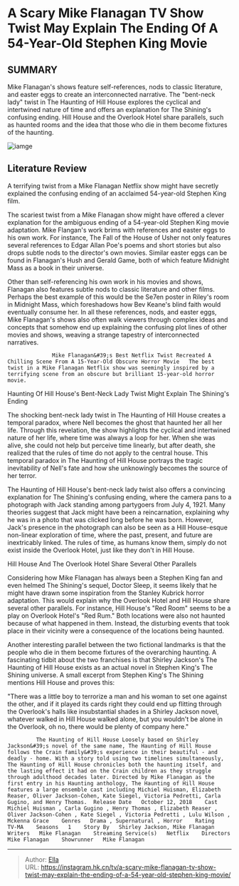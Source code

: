# A Scary Mike Flanagan TV Show Twist May Explain The Ending Of A 54-Year-Old Stephen King Movie


## SUMMARY 



  Mike Flanagan&#39;s shows feature self-references, nods to classic literature, and easter eggs to create an interconnected narrative.   The &#34;bent-neck lady&#34; twist in The Haunting of Hill House explores the cyclical and intertwined nature of time and offers an explanation for The Shining&#39;s confusing ending.   Hill House and the Overlook Hotel share parallels, such as haunted rooms and the idea that those who die in them become fixtures of the haunting.  

![iamge](https://static1.srcdn.com/wordpress/wp-content/uploads/2024/01/a-scary-mike-flanagan-tv-show-twist-may-explain-the-ending-of-a-54-year-old-stephen-king-movie.jpg)

## Literature Review
A terrifying twist from a Mike Flanagan Netflix show might have secretly explained the confusing ending of an acclaimed 54-year-old Stephen King film.




The scariest twist from a Mike Flanagan show might have offered a clever explanation for the ambiguous ending of a 54-year-old Stephen King movie adaptation. Mike Flangan&#39;s work brims with references and easter eggs to his own work. For instance, The Fall of the House of Usher not only features several references to Edgar Allan Poe&#39;s poems and short stories but also drops subtle nods to the director&#39;s own movies. Similar easter eggs can be found in Flanagan&#39;s Hush and Gerald Game, both of which feature Midnight Mass as a book in their universe.




Other than self-referencing his own work in his movies and shows, Flanagan also features subtle nods to classic literature and other films. Perhaps the best example of this would be the Se7en poster in Riley&#39;s room in Midnight Mass, which foreshadows how Bev Keane&#39;s blind faith would eventually consume her. In all these references, nods, and easter eggs, Mike Flanagan&#39;s shows also often walk viewers through complex ideas and concepts that somehow end up explaining the confusing plot lines of other movies and shows, weaving a strange tapestry of interconnected narratives.

                  Mike Flanagan&#39;s Best Netflix Twist Recreated A Chilling Scene From A 15-Year-Old Obscure Horror Movie   The best twist in a Mike Flanagan Netflix show was seemingly inspired by a terrifying scene from an obscure but brilliant 15-year-old horror movie.    


 Haunting Of Hill House&#39;s Bent-Neck Lady Twist Might Explain The Shining&#39;s Ending 
         




The shocking bent-neck lady twist in The Haunting of Hill House creates a temporal paradox, where Nell becomes the ghost that haunted her all her life. Through this revelation, the show highlights the cyclical and intertwined nature of her life, where time was always a loop for her. When she was alive, she could not help but perceive time linearly, but after death, she realized that the rules of time do not apply to the central house. This temporal paradox in The Haunting of Hill House portrays the tragic inevitability of Nell&#39;s fate and how she unknowingly becomes the source of her terror.

The Haunting of Hill House&#39;s bent-neck lady twist also offers a convincing explanation for The Shining&#39;s confusing ending, where the camera pans to a photograph with Jack standing among partygoers from July 4, 1921. Many theories suggest that Jack might have been a reincarnation, explaining why he was in a photo that was clicked long before he was born. However, Jack&#39;s presence in the photograph can also be seen as a Hill House-esque non-linear exploration of time, where the past, present, and future are inextricably linked. The rules of time, as humans know them, simply do not exist inside the Overlook Hotel, just like they don&#39;t in Hill House.






 Hill House And The Overlook Hotel Share Several Other Parallels 
         

Considering how Mike Flanagan has always been a Stephen King fan and even helmed The Shining&#39;s sequel, Doctor Sleep, it seems likely that he might have drawn some inspiration from the Stanley Kubrick horror adaptation. This would explain why the Overlook Hotel and Hill House share several other parallels. For instance, Hill House&#39;s &#34;Red Room&#34; seems to be a play on Overlook Hotel&#39;s &#34;Red Rum.&#34; Both locations were also not haunted because of what happened in them. Instead, the disturbing events that took place in their vicinity were a consequence of the locations being haunted.

Another interesting parallel between the two fictional landmarks is that the people who die in them become fixtures of the overarching haunting. A fascinating tidbit about the two franchises is that Shirley Jackson&#39;s The Haunting of Hill House exists as an actual novel in Stephen King&#39;s The Shining universe. A small excerpt from Stephen King&#39;s The Shining mentions Hill House and proves this:





&#34;There was a little boy to terrorize a man and his woman to set one against the other, and if it played its cards right they could end up flitting through the Overlook&#39;s halls like insubstantial shades in a Shirley Jackson novel, whatever walked in Hill House walked alone, but you wouldn&#39;t be alone in the Overlook, oh no, there would be plenty of company here.&#34;


             The Haunting of Hill House Loosely based on Shirley Jackson&#39;s novel of the same name, The Haunting of Hill House follows the Crain family&#39;s experience in their beautiful - and deadly - home. With a story told using two timelines simultaneously, The Haunting of Hill House chronicles both the haunting itself, and the lasting effect it had on the Crain children as they struggle through adulthood decades later. Directed by Mike Flanagan as the first entry in his Haunting anthology, The Haunting of Hill House features a large ensemble cast including Michiel Huisman, Elizabeth Reaser, Oliver Jackson-Cohen, Kate Siegel, Victoria Pedretti, Carla Gugino, and Henry Thomas.  Release Date   October 12, 2018    Cast   Michiel Huisman , Carla Gugino , Henry Thomas , Elizabeth Reaser , Oliver Jackson-Cohen , Kate Siegel , Victoria Pedretti , Lulu Wilson , Mckenna Grace    Genres   Drama , Supernatural , Horror    Rating   TV-MA    Seasons   1    Story By   Shirley Jackson, Mike Flanagan    Writers   Mike Flanagan    Streaming Service(s)   Netflix    Directors   Mike Flanagan    Showrunner   Mike Flanagan       


---

> Author: [Ella](https://instagram.hk.cn/)  
> URL: https://instagram.hk.cn/tv/a-scary-mike-flanagan-tv-show-twist-may-explain-the-ending-of-a-54-year-old-stephen-king-movie/  

